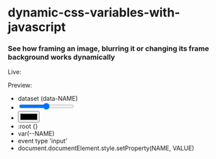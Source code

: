 # dynamic-css-variables-with-javascript

### See how framing an image, blurring it or changing its frame background works dynamically

Live: 

Preview: 

- dataset (data-NAME)
- <input type="range">
- <input type="color">
- :root {}
- var(--NAME)
- event type 'input'
- document.documentElement.style.setProperty(NAME, VALUE)
